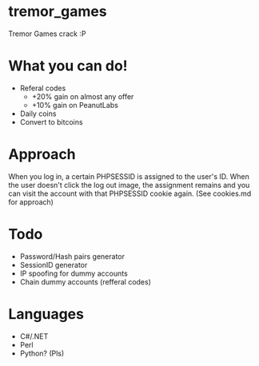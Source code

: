 # tremor_games
Tremor Games crack :P

# What you can do!
* Referal codes
  * +20% gain on almost any offer
  * +10% gain on PeanutLabs
* Daily coins
* Convert to bitcoins

# Approach
When you log in, a certain PHPSESSID is assigned to the user's ID. When the user doesn't click the log out image, the assignment remains and you can visit the account with that PHPSESSID cookie again. (See cookies.md for approach)

# Todo
* Password/Hash pairs generator
* SessionID generator
* IP spoofing for dummy accounts
* Chain dummy accounts (refferal codes)

# Languages
* C#/.NET
* Perl
* Python? (Pls)
